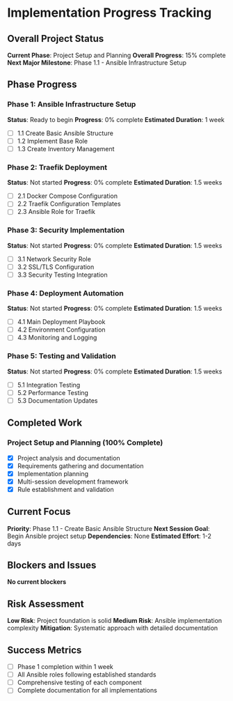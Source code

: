 # Implementation Progress Tracking

## Overall Project Status

**Current Phase**: Project Setup and Planning
**Overall Progress**: 15% complete
**Next Major Milestone**: Phase 1.1 - Ansible Infrastructure Setup

## Phase Progress

### Phase 1: Ansible Infrastructure Setup

**Status**: Ready to begin
**Progress**: 0% complete
**Estimated Duration**: 1 week

- [ ] 1.1 Create Basic Ansible Structure
- [ ] 1.2 Implement Base Role
- [ ] 1.3 Create Inventory Management

### Phase 2: Traefik Deployment

**Status**: Not started
**Progress**: 0% complete
**Estimated Duration**: 1.5 weeks

- [ ] 2.1 Docker Compose Configuration
- [ ] 2.2 Traefik Configuration Templates
- [ ] 2.3 Ansible Role for Traefik

### Phase 3: Security Implementation

**Status**: Not started
**Progress**: 0% complete
**Estimated Duration**: 1.5 weeks

- [ ] 3.1 Network Security Role
- [ ] 3.2 SSL/TLS Configuration
- [ ] 3.3 Security Testing Integration

### Phase 4: Deployment Automation

**Status**: Not started
**Progress**: 0% complete
**Estimated Duration**: 1.5 weeks

- [ ] 4.1 Main Deployment Playbook
- [ ] 4.2 Environment Configuration
- [ ] 4.3 Monitoring and Logging

### Phase 5: Testing and Validation

**Status**: Not started
**Progress**: 0% complete
**Estimated Duration**: 1.5 weeks

- [ ] 5.1 Integration Testing
- [ ] 5.2 Performance Testing
- [ ] 5.3 Documentation Updates

## Completed Work

### Project Setup and Planning (100% Complete)

- [x] Project analysis and documentation
- [x] Requirements gathering and documentation
- [x] Implementation planning
- [x] Multi-session development framework
- [x] Rule establishment and validation

## Current Focus

**Priority**: Phase 1.1 - Create Basic Ansible Structure
**Next Session Goal**: Begin Ansible project setup
**Dependencies**: None
**Estimated Effort**: 1-2 days

## Blockers and Issues

**No current blockers**

## Risk Assessment

**Low Risk**: Project foundation is solid
**Medium Risk**: Ansible implementation complexity
**Mitigation**: Systematic approach with detailed documentation

## Success Metrics

- [ ] Phase 1 completion within 1 week
- [ ] All Ansible roles following established standards
- [ ] Comprehensive testing of each component
- [ ] Complete documentation for all implementations
